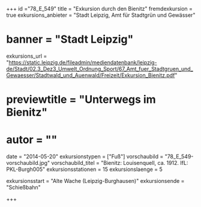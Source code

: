 +++
id ="78_E_549"
title = "Exkursion durch den Bienitz"
fremdexkursion = true
exkursions_anbieter = "Stadt Leipzig, Amt für Stadtgrün und Gewässer"
# banner = "Stadt Leipzig"
exkursions_url = "https://static.leipzig.de/fileadmin/mediendatenbank/leipzig-de/Stadt/02.3_Dez3_Umwelt_Ordnung_Sport/67_Amt_fuer_Stadtgruen_und_Gewaesser/Stadtwald_und_Auenwald/Freizeit/Exkursion_Bienitz.pdf"
# previewtitle = "Unterwegs im Bienitz"
# autor = ""
date = "2014-05-20"
exkursionstypen = ["Fuß"]
vorschaubild = "78_E_549-vorschaubild.jpg"
vorschaubild_titel = "Bienitz: Louisenquell, ca. 1912. IfL: PKL-Burgh005"
exkursionsstationen = 15
exkursionslaenge = 5

exkursionsstart = "Alte Wache (Leipzig-Burghausen)"
exkursionsende = "Schießbahn"


+++